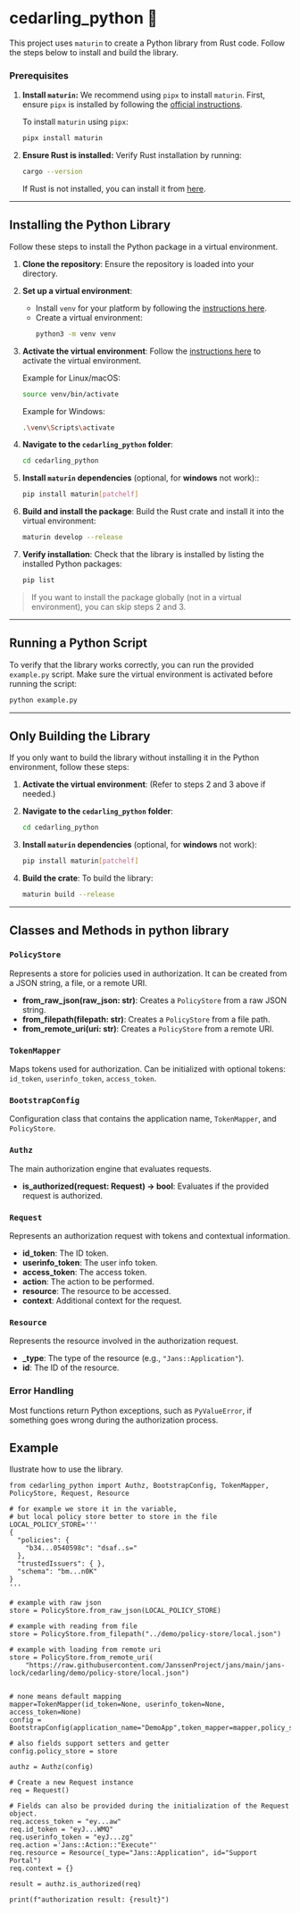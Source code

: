 # cedarling_python 🐍

This project uses `maturin` to create a Python library from Rust code. Follow the steps below to install and build the library.

### Prerequisites

1. **Install `maturin`:**
   We recommend using `pipx` to install `maturin`. First, ensure `pipx` is installed by following the [official instructions](https://pipx.pypa.io/stable/).

   To install `maturin` using `pipx`:

   ```bash
   pipx install maturin
   ```

1. **Ensure Rust is installed:**
   Verify Rust installation by running:
   ```bash
   cargo --version
   ```
   If Rust is not installed, you can install it from [here](https://www.rust-lang.org/tools/install).

---

## Installing the Python Library

Follow these steps to install the Python package in a virtual environment.

1. **Clone the repository**:
   Ensure the repository is loaded into your directory.

1. **Set up a virtual environment**:
   - Install `venv` for your platform by following the [instructions here](https://virtualenv.pypa.io/en/latest/installation.html).
   - Create a virtual environment:
     ```bash
     python3 -m venv venv
     ```
1. **Activate the virtual environment**:
   Follow the [instructions here](https://packaging.python.org/guides/installing-using-pip-and-virtual-environments/#activate-a-virtual-environment) to activate the virtual environment.

   Example for Linux/macOS:

   ```bash
   source venv/bin/activate
   ```

   Example for Windows:

   ```bash
   .\venv\Scripts\activate
   ```

1. **Navigate to the `cedarling_python` folder**:

   ```bash
   cd cedarling_python
   ```

1. **Install `maturin` dependencies** (optional, for **windows** not work)::

   ```bash
   pip install maturin[patchelf]
   ```

1. **Build and install the package**:
   Build the Rust crate and install it into the virtual environment:

   ```bash
   maturin develop --release
   ```

1. **Verify installation**:
   Check that the library is installed by listing the installed Python packages:
   ```bash
   pip list
   ```

> If you want to install the package globally (not in a virtual environment), you can skip steps 2 and 3.

---

## Running a Python Script

To verify that the library works correctly, you can run the provided `example.py` script. Make sure the virtual environment is activated before running the script:

```bash
python example.py
```

---

## Only Building the Library

If you only want to build the library without installing it in the Python environment, follow these steps:

1. **Activate the virtual environment**:
   (Refer to steps 2 and 3 above if needed.)

1. **Navigate to the `cedarling_python` folder**:

   ```bash
   cd cedarling_python
   ```

1. **Install `maturin` dependencies** (optional, for **windows** not work):

   ```bash
   pip install maturin[patchelf]
   ```

1. **Build the crate**:
   To build the library:
   ```bash
   maturin build --release
   ```

___


## Classes and Methods in python library

### `PolicyStore`

Represents a store for policies used in authorization. It can be created from a JSON string, a file, or a remote URI.

- **from_raw_json(raw_json: str)**: Creates a `PolicyStore` from a raw JSON string.
- **from_filepath(filepath: str)**: Creates a `PolicyStore` from a file path.
- **from_remote_uri(uri: str)**: Creates a `PolicyStore` from a remote URI.

### `TokenMapper`

Maps tokens used for authorization. Can be initialized with optional tokens: `id_token`, `userinfo_token`, `access_token`.

### `BootstrapConfig`

Configuration class that contains the application name, `TokenMapper`, and `PolicyStore`.

### `Authz`

The main authorization engine that evaluates requests.

- **is_authorized(request: Request) -> bool**: Evaluates if the provided request is authorized.

### `Request`

Represents an authorization request with tokens and contextual information.

- **id_token**: The ID token.
- **userinfo_token**: The user info token.
- **access_token**: The access token.
- **action**: The action to be performed.
- **resource**: The resource to be accessed.
- **context**: Additional context for the request.

### `Resource`

Represents the resource involved in the authorization request.

- **_type**: The type of the resource (e.g., `"Jans::Application"`).
- **id**: The ID of the resource.

### Error Handling

Most functions return Python exceptions, such as `PyValueError`, if something goes wrong during the authorization process.

## Example

Ilustrate how to use the library.

```
from cedarling_python import Authz, BootstrapConfig, TokenMapper, PolicyStore, Request, Resource

# for example we store it in the variable, 
# but local policy store better to store in the file
LOCAL_POLICY_STORE='''
{
  "policies": {
    "b34...0540598c": "dsaf..s="
  },
  "trustedIssuers": { },
  "schema": "bm...n0K"
}
'''

# example with raw json
store = PolicyStore.from_raw_json(LOCAL_POLICY_STORE)

# example with reading from file
store = PolicyStore.from_filepath("../demo/policy-store/local.json")

# example with loading from remote uri
store = PolicyStore.from_remote_uri(
    "https://raw.githubusercontent.com/JanssenProject/jans/main/jans-lock/cedarling/demo/policy-store/local.json")


# none means default mapping
mapper=TokenMapper(id_token=None, userinfo_token=None, access_token=None)
config = BootstrapConfig(application_name="DemoApp",token_mapper=mapper,policy_store=store)

# also fields support setters and getter
config.policy_store = store

authz = Authz(config)

# Create a new Request instance
req = Request()

# Fields can also be provided during the initialization of the Request object.
req.access_token = "ey...aw"
req.id_token = "eyJ...WMQ"
req.userinfo_token = "eyJ...zg"
req.action ='Jans::Action::"Execute"'
req.resource = Resource(_type="Jans::Application", id="Support Portal")
req.context = {}

result = authz.is_authorized(req)

print(f"authorization result: {result}")

```